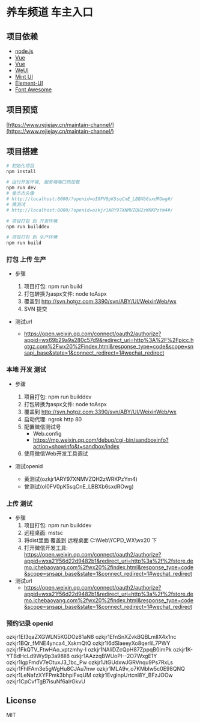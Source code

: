 # 养车频道 车主入口

## 项目依赖

- [node.js](http://nodejs.cn/)
- [Vue](https://cn.vuejs.org/)
- [Vue](https://cn.vuejs.org/)
- [WeUI](https://weui.io/)
- [Mint UI](http://mint-ui.github.io/)
- [Element-UI](http://element.eleme.io/)
- [Font Awesome](http://www.bootcss.com/p/font-awesome/)

## 项目预览

[https://www.rejiejay.cn/maintain-channel/](https://www.rejiejay.cn/maintain-channel/)

## 项目搭建

``` bash
# 初始化项目
npm install

# 运行开发环境, 服务端端口热加载
npm run dev
# 曾杰杰头像
# http://localhost:8000/?openid=oI0FV0pK5sqCnE_LBBXb6sxdROwg#/
# 黄测试 
# http://localhost:8000/?openid=ozkjr1ARY97XNMVZQH2zWRKPzYm4#/

# 项目打包 到 开发环境
npm run builddev

# 项目打包 到 生产环境
npm run build

```

### 打包 上传 生产

- 步骤
    1. 项目打包: npm run build
    2. 打包转换为aspx文件: node toAspx
    3. 覆盖到 http://svn.hotgz.com:3390/svn/ABY/UI/WeixinWeb/wx
    4. SVN 提交
    
- 测试url
    - https://open.weixin.qq.com/connect/oauth2/authorize?appid=wx69b29a9a280c57d9&redirect_uri=http%3A%2F%2Fpicc.hotgz.com%2Fwx20%2Findex.html&response_type=code&scope=snsapi_base&state=1&connect_redirect=1#wechat_redirect

### 本地 开发 测试

- 步骤
    1. 项目打包: npm run builddev
    2. 打包转换为aspx文件: node toAspx
    3. 覆盖到 http://svn.hotgz.com:3390/svn/ABY/UI/WeixinWeb/wx
    4. 启动代理: ngrok http 80
    5. 配置微信测试号
        - Web.config
        - https://mp.weixin.qq.com/debug/cgi-bin/sandboxinfo?action=showinfo&t=sandbox/index
    6. 使用微信Web开发工具调试

- 测试openid
    - 黄测试(ozkjr1ARY97XNMVZQH2zWRKPzYm4) 
    - 曾测试(oI0FV0pK5sqCnE_LBBXb6sxdROwg)

### 上传 测试

- 步骤
    1. 项目打包: npm run builddev
    2. 远程桌面: mstsc
    3. 将dist里面 覆盖到 远程桌面 C:\Web\YCPD_WX\wx20 下
    4. 打开微信开发工具: https://open.weixin.qq.com/connect/oauth2/authorize?appid=wxa21f56d22d9482b1&redirect_uri=http%3a%2f%2fstore.demo.ichebaoyang.com%2fwx20%2findex.html&response_type=code&scope=snsapi_base&state=1&connect_redirect=1#wechat_redirect
- 测试url
    - https://open.weixin.qq.com/connect/oauth2/authorize?appid=wxa21f56d22d9482b1&redirect_uri=http%3a%2f%2fstore.demo.ichebaoyang.com%2fwx20%2findex.html&response_type=code&scope=snsapi_base&state=1&connect_redirect=1#wechat_redirect


### 预约记录 openid
ozkjr1EI3qaZXGWLN5KGDOz81aN8
ozkjr1EfnSnXZvkBQBLmIIX4x1nc
ozkjr1BQr_fMNE4ynca4_XskmQtQ
ozkjr1I6dSIaeeyXo8qerliL7PWY
ozkjr1FkQTV_FtwHAo_vptzmhy-I
ozkjr1NAliDZcQpH87ZppqB0imPk
ozkjr1K-YTBdHcLd9Wy9p3a98lI8
ozkjr1AAzzqBWUoPI--2O7WxgE1Y
ozkjr1IgpFmdV7eOtuxJ3_1bc_Pw
ozkjr1JtGUdxwJGRVnqu9Ps7RxLs
ozkjr1FhIFAm3e5gWgHu8CJAu7mw
ozkjr1MLA9v_o7KMbIw5c0E98QNQ
ozkjr1LeNafzXYFPmk3bhpiFxqUM
ozkjr1EvglnpUrtcnl8Y_BFzJOOw
ozkjr1CpCvfTgB7isuNf6alrGkvU

## License
MIT
